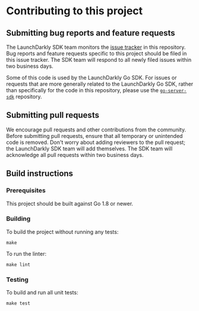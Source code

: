 # Contributing to this project
 
## Submitting bug reports and feature requests

The LaunchDarkly SDK team monitors the [issue tracker](https://github.com/launchdarkly/eventsource/issues) in this repository. Bug reports and feature requests specific to this project should be filed in this issue tracker. The SDK team will respond to all newly filed issues within two business days.

Some of this code is used by the LaunchDarkly Go SDK. For issues or requests that are more generally related to the LaunchDarkly Go SDK, rather than specifically for the code in this repository, please use the [`go-server-sdk`](https://github.com/launchdarkly/go-server-sdk) repository.
 
## Submitting pull requests
 
We encourage pull requests and other contributions from the community. Before submitting pull requests, ensure that all temporary or unintended code is removed. Don't worry about adding reviewers to the pull request; the LaunchDarkly SDK team will add themselves. The SDK team will acknowledge all pull requests within two business days.
 
## Build instructions
 
### Prerequisites
 
This project should be built against Go 1.8 or newer.

### Building

To build the project without running any tests:
```
make
```

To run the linter:
```
make lint
```

### Testing
 
To build and run all unit tests:
```
make test
```
